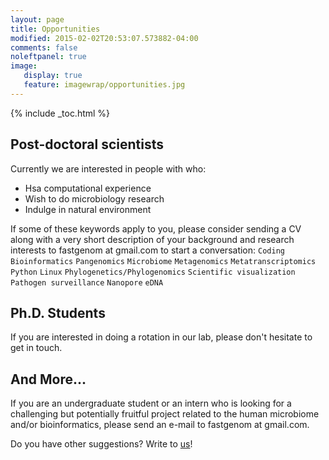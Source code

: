 ```yaml
---
layout: page
title: Opportunities
modified: 2015-02-02T20:53:07.573882-04:00
comments: false
noleftpanel: true
image:
   display: true
   feature: imagewrap/opportunities.jpg
---
```


{% include _toc.html %}

## Post-doctoral scientists

<!-- <div style="height: 155px; width: 175px; float: left;">
<img src="images/post-docs.png" style="border:none;" />
</div> -->

Currently we are interested in people with who:
- Hsa computational experience 
- Wish to do microbiology research
- Indulge in natural environment


If some of these keywords apply to you, please consider sending a CV along with a very short description of your background and research interests to fastgenom at gmail.com to start a conversation:
`Coding` `Bioinformatics` `Pangenomics` `Microbiome` `Metagenomics` `Metatranscriptomics` `Python` `Linux` `Phylogenetics/Phylogenomics` `Scientific visualization` `Pathogen surveillance` `Nanopore` `eDNA`

<div style="clear:both"></div>

## Ph.D. Students

<!-- <div style="height: 155px; width: 175px; float: left;">
<img src="images/phd-students.png" style="border:none;" />
</div> -->

If you are interested in doing a rotation in our lab, please don't hesitate to get in touch.

<div style="clear:both"></div>

## And More...

<!-- <div style="height: 350px; width: 300px; float: left; padding-right: 20px;">
<img src="images/visiting-scientists.png" style="border:none;" />
</div> -->

If you are an undergraduate student or an intern who is looking for a challenging but potentially fruitful project related to the human microbiome and/or bioinformatics, please send an e-mail to fastgenom at gmail.com.

Do you have other suggestions? Write to [us]({{site.url}}/people/)!

<div style="clear:both"></div>
